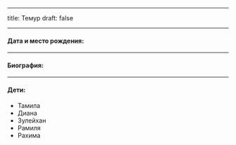 
---
title: Темур
draft: false

---
#### Дата и место рождения:

---
#### Биография:


---
#### Дети:
- Тамила
- Диана
- Зулейхан
- Рамиля
- Рахима